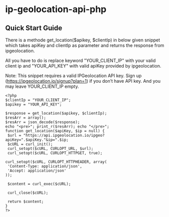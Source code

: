 # ip-geolocation-api-php

## Quick Start Guide
  
  There is a methode get_location($apikey, $clientIp) in below given snippet which takes apiKey and clientIp as parameter and returns the response from ipgeolocation. 
  
  All you have to do is replace keyword "YOUR_CLIENT_IP" with your valid client ip and "YOUR_API_KEY" with valid apiKey provided by ipgeolocation. 
  
  Note: This snippet requires a valid IPGeolocation API key. Sign up (https://ipgeolocation.io/signup?plan=1) if you don’t have API key. And you may leave YOUR_CLIENT_IP empty.
  
```
<?php
$clientIp = "YOUR_CLIENT_IP";
$apikey = "YOUR_API_KEY";

$response = get_location($apikey, $clientIp);
$resArr = array();
$resArr = json_decode($response);
echo "<pre>"; print_r($resArr); echo "</pre>";
function get_location($apiKey, $ip = null) {
 $url = "https://api.ipgeolocation.io/ipgeo?apiKey=".$apiKey."&ip=".$ip;
 $cURL = curl_init();
 curl_setopt($cURL, CURLOPT_URL, $url);
 curl_setopt($cURL, CURLOPT_HTTPGET, true);

curl_setopt($cURL, CURLOPT_HTTPHEADER, array(
 'Content-Type: application/json',
 'Accept: application/json'
));

 $content = curl_exec($cURL);

 curl_close($cURL);

 return $content;
}
?>
```
